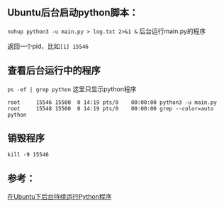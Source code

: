 
## Ubuntu后台启动python脚本：

`nohup python3 -u main.py > log.txt 2>&1 &` 后台运行main.py的程序

返回一个pid，比如`[1] 15546`

## 查看后台运行中的程序

`ps -ef | grep python` 这里只显示python程序

```
root     15546 15500  0 14:19 pts/0    00:00:00 python3 -u main.py
root     15548 15500  0 14:19 pts/0    00:00:00 grep --color=auto python
```

## 销毁程序

`kill -9 15546`

## 参考：

[在Ubuntu下后台持续运行Python程序](https://blog.csdn.net/mrbcy/article/details/64533496)